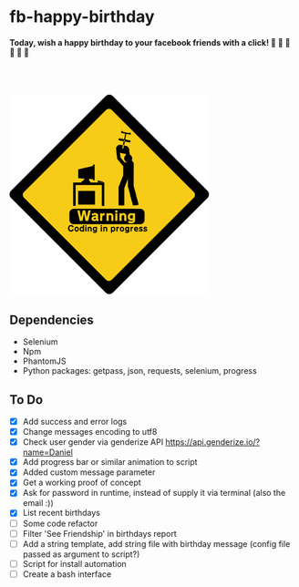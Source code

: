 # fb-happy-birthday

#### Today, wish a happy birthday to your facebook friends with a click! :tada: :tada: :tada: :tada: :tada: :tada:
<br/>
<br/>

![Alt text](./img/work_in_progress.png)

## Dependencies
- Selenium
- Npm
- PhantomJS
- Python packages: getpass, json, requests, selenium, progress

## To Do

- [X] Add success and error logs
- [X] Change messages encoding to utf8
- [X] Check user gender via genderize API https://api.genderize.io/?name=Daniel
- [X] Add progress bar or similar animation to script
- [X] Added custom message parameter
- [X] Get a working proof of concept
- [X] Ask for password in runtime, instead of supply it via terminal (also the email :))
- [X] List recent birthdays
- [ ] Some code refactor
- [ ] Filter 'See Friendship' in birthdays report
- [ ] Add a string template, add string file with birthday message (config file passed as argument to script?)
- [ ] Script for install automation
- [ ] Create a bash interface
